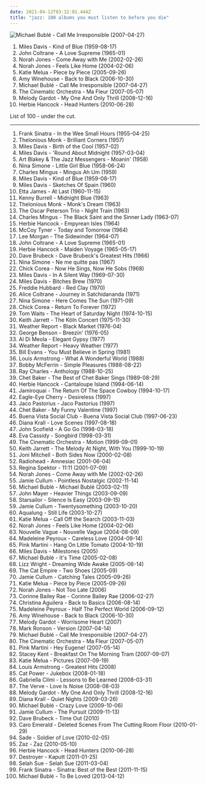 ```yaml
---
date: 2021-04-12T03:32:01.444Z
title: "jazz: 100 albums you must listen to before you die"
---
```

![Michael Bublé - Call Me Irresponsible (2007-04-27)](http://coverartarchive.org/release/e7a8590c-db03-3c39-a509-bd91a1e104d7/4889361026-500.jpg "Michael Bublé - Call Me Irresponsible (2007-04-27)")
<ol class="albums">
<li data-cover="http://coverartarchive.org/release/3aaa9d21-4982-4c13-a1bb-caa57195fee6/4889827275-500.jpg" data-tags="jazz" role="button">Miles Davis - Kind of Blue (1959-08-17)</li>
<li data-cover="http://coverartarchive.org/release/eb5f77b4-1201-4df8-9d5c-76bc417ebd66/14047816005-500.jpg" data-tags="jazz" role="button">John Coltrane - A Love Supreme (1965-01)</li>
<li data-cover="http://coverartarchive.org/release/a7b9e4e4-b21e-4c70-8aee-5fa555796225/16662903606-500.jpg" data-tags="jazz" role="button">Norah Jones - Come Away with Me (2002-02-26)</li>
<li data-cover="http://coverartarchive.org/release/d443845e-fd6a-43dd-a533-7ac239809cb6/19918684452-500.jpg" data-tags="jazz" role="button">Norah Jones - Feels Like Home (2004-02-06)</li>
<li data-cover="http://coverartarchive.org/release/f0d6c31f-8f9f-47fe-b5f5-3b96746b48fa/2774682576-500.jpg" data-tags="jazz, female vocalists, katie melua" role="button">Katie Melua - Piece by Piece (2005-09-26)</li>
<li data-cover="http://coverartarchive.org/release/0b0ca6cc-f793-3dd8-9329-611a9fb08ae2/6136527070-500.jpg" data-tags="soul" role="button">Amy Winehouse - Back to Black (2006-10-30)</li>
<li data-cover="http://coverartarchive.org/release/e7a8590c-db03-3c39-a509-bd91a1e104d7/4889361026-500.jpg" data-tags="jazz, swing" role="button">Michael Bublé - Call Me Irresponsible (2007-04-27)</li>
<li data-cover="https://via.placeholder.com/450" data-tags="downtempo, chillout" role="button">The Cinematic Orchestra - Ma Fleur (2007-05-07)</li>
<li data-cover="https://via.placeholder.com/450" data-tags="jazz" role="button">Melody Gardot - My One And Only Thrill (2008-12-16)</li>
<li data-cover="http://coverartarchive.org/release/60da23e0-59ce-4c0b-8a4a-fd4d11e5ef3a/6729850517-500.jpg" data-tags="jazz, funk" role="button">Herbie Hancock - Head Hunters (2010-06-28)</li>
</ol>
List of 100 - under the cut.
<!-- more -->

_________________

<ol class="albums">
<li data-cover="http://coverartarchive.org/release/881f621c-618c-48da-80a8-50380996fe15/18485861293-500.jpg" data-tags="jazz, vocal jazz, 50s" role="button">
Frank Sinatra - In the Wee Small Hours (1955-04-25)
</li>
<li data-cover="http://coverartarchive.org/release/e4b6bef8-ce3b-4d62-99f6-e583c4a25eef/11743292141-500.jpg" data-tags="jazz" role="button">
Thelonious Monk - Brilliant Corners (1957)
</li>
<li data-cover="http://coverartarchive.org/release/9f97004b-25e9-4cd9-8aca-a87cb199fe43/19126231822-500.jpg" data-tags="jazz" role="button">
Miles Davis - Birth of the Cool (1957-02)
</li>
<li data-cover="https://via.placeholder.com/450" data-tags="jazz" role="button">
Miles Davis - 'Round About Midnight (1957-03-04)
</li>
<li data-cover="http://coverartarchive.org/release/0a5bb19c-46c2-46cc-acfe-b80f2aaab1ef/8852810360-500.jpg" data-tags="jazz" role="button">
Art Blakey & The Jazz Messengers - Moanin' (1958)
</li>
<li data-cover="https://via.placeholder.com/450" data-tags="jazz" role="button">
Nina Simone - Little Girl Blue (1958-06-24)
</li>
<li data-cover="http://coverartarchive.org/release/f730ff20-8745-4924-abc8-6a1ff56757ea/10086758610-500.jpg" data-tags="jazz" role="button">
Charles Mingus - Mingus Ah Um (1959)
</li>
<li data-cover="http://coverartarchive.org/release/3aaa9d21-4982-4c13-a1bb-caa57195fee6/4889827275-500.jpg" data-tags="jazz" role="button">
Miles Davis - Kind of Blue (1959-08-17)
</li>
<li data-cover="https://via.placeholder.com/450" data-tags="jazz" role="button">
Miles Davis - Sketches Of Spain (1960)
</li>
<li data-cover="https://img.discogs.com/q7P25HiO4bypP5gJghFgbtXvaFo=/fit-in/300x300/filters:strip_icc():format(jpeg):mode_rgb():quality(90)/discogs-images/R-4168402-1357513912-3825.jpeg.jpg" data-tags="blues" role="button">
Etta James - At Last (1960-11-15)
</li>
<li data-cover="http://coverartarchive.org/release/b153c32d-978f-48b5-9faa-164bddb1fe4c/4227935578-500.jpg" data-tags="jazz" role="button">
Kenny Burrell - Midnight Blue (1963)
</li>
<li data-cover="https://via.placeholder.com/450" data-tags="jazz" role="button">
Thelonious Monk - Monk's Dream (1963)
</li>
<li data-cover="http://coverartarchive.org/release/61ffc81b-5ff8-492e-bec2-1efc8de357c6/14455314213-500.jpg" data-tags="jazz" role="button">
The Oscar Peterson Trio - Night Train (1963)
</li>
<li data-cover="http://coverartarchive.org/release/e9a8f2de-5145-3d5b-9787-9344f15b72ad/10118746823-500.jpg" data-tags="jazz" role="button">
Charles Mingus - The Black Saint and the Sinner Lady (1963-07)
</li>
<li data-cover="http://coverartarchive.org/release/3796e346-e40b-4334-b306-b8cf96dafcd2/14740296820-500.jpg" data-tags="jazz" role="button">
Herbie Hancock - Empyrean Isles (1964)
</li>
<li data-cover="https://img.discogs.com/-HhMTdT7qkcl7X7K--P2n_VloAM=/fit-in/339x339/filters:strip_icc():format(jpeg):mode_rgb():quality(90)/discogs-images/R-6336030-1458422938-4896.jpeg.jpg" data-tags="jazz" role="button">
McCoy Tyner - Today and Tomorrow (1964)
</li>
<li data-cover="https://via.placeholder.com/450" data-tags="jazz" role="button">
Lee Morgan - The Sidewinder (1964-07)
</li>
<li data-cover="http://coverartarchive.org/release/eb5f77b4-1201-4df8-9d5c-76bc417ebd66/14047816005-500.jpg" data-tags="jazz" role="button">
John Coltrane - A Love Supreme (1965-01)
</li>
<li data-cover="http://coverartarchive.org/release/8b3ca77d-647d-4e3e-b3a9-e7d5dd17f3e0/6311490042-500.jpg" data-tags="jazz" role="button">
Herbie Hancock - Maiden Voyage (1965-05-17)
</li>
<li data-cover="http://coverartarchive.org/release/2153978a-9ca7-3d4f-901c-5a9221d833a9/27456676174-500.jpg" data-tags="jazz" role="button">
Dave Brubeck - Dave Brubeck's Greatest Hits (1966)
</li>
<li data-cover="http://coverartarchive.org/release/8086b4f8-5365-45b7-872c-798d0626f237/3712022059-500.jpg" data-tags="jazz, blues" role="button">
Nina Simone - Ne me quitte pas (1967)
</li>
<li data-cover="https://via.placeholder.com/450" data-tags="jazz" role="button">
Chick Corea - Now He Sings, Now He Sobs (1968)
</li>
<li data-cover="http://coverartarchive.org/release/47873c43-4337-4d3b-9bf2-959f85a7cec1/23109799066-500.jpg" data-tags="jazz" role="button">
Miles Davis - In A Silent Way (1969-07-30)
</li>
<li data-cover="http://coverartarchive.org/release/b7cf6ab3-1fab-45cd-97a2-8e684ffcada1/1895278823-500.jpg" data-tags="jazz, jazz fusion" role="button">
Miles Davis - Bitches Brew (1970)
</li>
<li data-cover="https://via.placeholder.com/450" data-tags="jazz" role="button">
Freddie Hubbard - Red Clay (1970)
</li>
<li data-cover="http://coverartarchive.org/release/a73f9292-912a-4cda-bd5b-3f52282ffc1e/22730972517-500.jpg" data-tags="jazz" role="button">
Alice Coltrane - Journey in Satchidananda (1971)
</li>
<li data-cover="http://coverartarchive.org/release/8d856598-9599-4ab2-959b-1ac7bad91ac0/14317207367-500.jpg" data-tags="blues, jazz" role="button">
Nina Simone - Here Comes The Sun (1971-09)
</li>
<li data-cover="http://coverartarchive.org/release/0a779a9f-c0ad-3661-880f-b4277365738e/4327744677-500.jpg" data-tags="jazz, jazz fusion" role="button">
Chick Corea - Return To Forever (1972)
</li>
<li data-cover="http://coverartarchive.org/release/1828741e-e2b7-382e-968e-bc536eb154e2/6505242178-500.jpg" data-tags="blues" role="button">
Tom Waits - The Heart of Saturday Night (1974-10-15)
</li>
<li data-cover="http://coverartarchive.org/release/a48849e9-daed-427a-8f13-b05bbab6a0d5/9519768935-500.jpg" data-tags="jazz, piano" role="button">
Keith Jarrett - The Köln Concert (1975-11-30)
</li>
<li data-cover="https://img.discogs.com/Lqi0FlOkjCdBSpOBQlXqURgU1oI=/fit-in/500x500/filters:strip_icc():format(jpeg):mode_rgb():quality(90)/discogs-images/R-4939913-1380041719-7816.jpeg.jpg" data-tags="jazz, fusion" role="button">
Weather Report - Black Market (1976-04)
</li>
<li data-cover="http://coverartarchive.org/release/29a5b09a-f19a-4cab-8ed1-2b2e4fd29daf/13928627628-500.jpg" data-tags="jazz guitar, jazz" role="button">
George Benson - Breezin' (1976-05)
</li>
<li data-cover="https://img.discogs.com/P08vvN0k9cAp_205aggHldYpfl8=/fit-in/600x616/filters:strip_icc():format(jpeg):mode_rgb():quality(90)/discogs-images/R-2622005-1536349971-1230.jpeg.jpg" data-tags="jazz fusion, jazz, fusion" role="button">
Al Di Meola - Elegant Gypsy (1977)
</li>
<li data-cover="http://coverartarchive.org/release/8b5c22c6-f712-489e-9a1d-6cb235cb7c50/21859761852-500.jpg" data-tags="jazz, fusion, jazz fusion" role="button">
Weather Report - Heavy Weather (1977)
</li>
<li data-cover="http://coverartarchive.org/release/dfc0a733-c158-4eb7-9e4b-2a98492857af/8671054041-500.jpg" data-tags="jazz, piano" role="button">
Bill Evans - You Must Believe in Spring (1981)
</li>
<li data-cover="http://coverartarchive.org/release/7613c3c2-ed6f-44ab-84ba-3240dbabcb7f/19719747104-500.jpg" data-tags="jazz" role="button">
Louis Armstrong - What A Wonderful World (1988)
</li>
<li data-cover="https://img.discogs.com/N0yLwGB1N62q6L1sBZX0T-eJ_O8=/fit-in/600x595/filters:strip_icc():format(jpeg):mode_rgb():quality(90)/discogs-images/R-6339568-1416841014-5652.jpeg.jpg" data-tags="jazz, a cappella, vocal, reggae" role="button">
Bobby McFerrin - Simple Pleasures (1988-08-22)
</li>
<li data-cover="https://via.placeholder.com/450" data-tags="jazz, soul, blues" role="button">
Ray Charles - Anthology (1988-10-25)
</li>
<li data-cover="http://coverartarchive.org/release/72b9781a-c7d2-4979-abf9-3f5bf9869cd1/8145651151-500.jpg" data-tags="jazz" role="button">
Chet Baker - The Best of Chet Baker Sings (1989-08-29)
</li>
<li data-cover="http://coverartarchive.org/release/5ec7bbc6-ce49-4ce2-b32b-152f8af58b83/15248876530-500.jpg" data-tags="jazz" role="button">
Herbie Hancock - Cantaloupe Island (1994-06-14)
</li>
<li data-cover="http://coverartarchive.org/release/cac293d3-9ee1-495b-819f-524318f49432/26667277904-500.jpg" data-tags="acid jazz, funk" role="button">
Jamiroquai - The Return Of The Space Cowboy (1994-10-17)
</li>
<li data-cover="https://img.discogs.com/rCaNhr_34D521yNmbQrdiMBrlMw=/fit-in/600x595/filters:strip_icc():format(jpeg):mode_rgb():quality(90)/discogs-images/R-10436054-1497386385-2041.jpeg.jpg" data-tags="pop, 90s" role="button">
Eagle-Eye Cherry - Desireless (1997)
</li>
<li data-cover="https://via.placeholder.com/450" data-tags="jazz, bass, fusion" role="button">
Jaco Pastorius - Jaco Pastorius (1997)
</li>
<li data-cover="https://via.placeholder.com/450" data-tags="jazz" role="button">
Chet Baker - My Funny Valentine (1997)
</li>
<li data-cover="http://coverartarchive.org/release/9b6e7b6f-920c-4da9-a378-fc48944d3ea8/4505336738-500.jpg" data-tags="latin, cuban" role="button">
Buena Vista Social Club - Buena Vista Social Club (1997-06-23)
</li>
<li data-cover="http://coverartarchive.org/release/5aa60649-aa8a-4246-8952-b20fec5b64e2/4640182783-500.jpg" data-tags="jazz" role="button">
Diana Krall - Love Scenes (1997-08-18)
</li>
<li data-cover="https://img.discogs.com/M8dBJZvAEjgiN5w1IXdlph-3r0Y=/fit-in/592x600/filters:strip_icc():format(jpeg):mode_rgb():quality(90)/discogs-images/R-3334536-1326229632.jpeg.jpg" data-tags="jazz" role="button">
John Scofield - A Go Go (1998-03-18)
</li>
<li data-cover="http://coverartarchive.org/release/48ecf3c7-ece1-3616-abf6-b9600870a08e/3270895967-500.jpg" data-tags="female vocalists, jazz" role="button">
Eva Cassidy - Songbird (1998-03-31)
</li>
<li data-cover="http://coverartarchive.org/release/a93421ab-50ba-3511-b0c4-1c2f1888cbd6/23414863063-500.jpg" data-tags="jazz, ninja tune, downtempo" role="button">
The Cinematic Orchestra - Motion (1999-09-01)
</li>
<li data-cover="http://coverartarchive.org/release/7d515895-4004-49e6-aa61-8d31ee9e68a2/16371747112-500.jpg" data-tags="jazz, jazz piano" role="button">
Keith Jarrett - The Melody At Night, With You (1999-10-19)
</li>
<li data-cover="http://coverartarchive.org/release/08263e20-f4dc-464a-99d4-ea0a3380694a/8619198393-500.jpg" data-tags="jazz" role="button">
Joni Mitchell - Both Sides Now (2000-02-08)
</li>
<li data-cover="http://coverartarchive.org/release/d3f9b159-8eeb-4820-a258-19cc1ebfc770/7629533443-500.jpg" data-tags="alternative, electronic, experimental" role="button">
Radiohead - Amnesiac (2001-06-04)
</li>
<li data-cover="http://coverartarchive.org/release/df05a613-0cde-4f9c-bf69-59bd3b76be3e/5817135757-500.jpg" data-tags="jazz, piano, anti-folk" role="button">
Regina Spektor - 11:11 (2001-07-09)
</li>
<li data-cover="http://coverartarchive.org/release/a7b9e4e4-b21e-4c70-8aee-5fa555796225/16662903606-500.jpg" data-tags="jazz" role="button">
Norah Jones - Come Away with Me (2002-02-26)
</li>
<li data-cover="http://coverartarchive.org/release/77d01302-748f-4301-8c36-32a0f5c5ba51/6611958751-500.jpg" data-tags="jazz" role="button">
Jamie Cullum - Pointless Nostalgic (2002-11-14)
</li>
<li data-cover="http://coverartarchive.org/release/cad9b13c-387b-4ec8-a974-c391b3fff935/3847437318-500.jpg" data-tags="jazz, swing" role="button">
Michael Bublé - Michael Bublé (2003-02-11)
</li>
<li data-cover="http://coverartarchive.org/release/de5686c7-a301-476e-b4df-61f67f83824b/6621900880-500.jpg" data-tags="john mayer, rock" role="button">
John Mayer - Heavier Things (2003-09-09)
</li>
<li data-cover="https://img.discogs.com/jrWVzobDRoF5M8iFRO0_ha-z8PQ=/fit-in/600x592/filters:strip_icc():format(jpeg):mode_rgb():quality(90)/discogs-images/R-434193-1482085620-7376.jpeg.jpg" data-tags="britpop, indie rock" role="button">
Starsailor - Silence Is Easy (2003-09-15)
</li>
<li data-cover="https://via.placeholder.com/450" data-tags="jazz" role="button">
Jamie Cullum - Twentysomething (2003-10-20)
</li>
<li data-cover="https://img.discogs.com/3Sm3W8uRKa4ng_mHSjtC02riH8A=/fit-in/150x150/filters:strip_icc():format(jpeg):mode_rgb():quality(90)/discogs-images/R-2208233-1323194011.jpeg.jpg" data-tags="soundtrack, jazz, chill, alternative, power pop, singer-songwriter, britpop, pop-rock, amaranth, purchase, hard to find, maarts, still life, happy at work, favorite cds, thoughtfully, wanted album, granka, go get it" role="button">
Aqualung - Still Life (2003-10-27)
</li>
<li data-cover="https://img.discogs.com/kutq8szyAFLHrSU7nW-GlGhoHs4=/fit-in/600x608/filters:strip_icc():format(jpeg):mode_rgb():quality(90)/discogs-images/R-420173-1240855058.jpeg.jpg" data-tags="female vocalists, jazz, blues, katie melua" role="button">
Katie Melua - Call Off the Search (2003-11-03)
</li>
<li data-cover="http://coverartarchive.org/release/d443845e-fd6a-43dd-a533-7ac239809cb6/19918684452-500.jpg" data-tags="jazz" role="button">
Norah Jones - Feels Like Home (2004-02-06)
</li>
<li data-cover="http://coverartarchive.org/release/bea245eb-a490-4f63-b9e9-c564bc42d514/15272031336-500.jpg" data-tags="bossa nova, french, covers" role="button">
Nouvelle Vague - Nouvelle Vague (2004-08-09)
</li>
<li data-cover="http://coverartarchive.org/release/ab3110e7-11a9-452a-9af5-f571c2c8b1a9/14265585646-500.jpg" data-tags="jazz" role="button">
Madeleine Peyroux - Careless Love (2004-09-14)
</li>
<li data-cover="http://coverartarchive.org/release/e0a25ed6-4e4f-4e22-8036-6c9d756a3848/2844767728-500.jpg" data-tags="jazz, lounge" role="button">
Pink Martini - Hang On Little Tomato (2004-10-19)
</li>
<li data-cover="https://img.discogs.com/8V0Ft3-NyBfaSy3EEx1S-lgFfIo=/fit-in/600x602/filters:strip_icc():format(jpeg):mode_rgb():quality(90)/discogs-images/R-435188-1466527564-5711.jpeg.jpg" data-tags="jazz" role="button">
Miles Davis - Milestones (2005)
</li>
<li data-cover="http://coverartarchive.org/release/cb15f5d0-1e03-48bb-b098-06f87e61494d/14300052856-500.jpg" data-tags="jazz" role="button">
Michael Bublé - It's Time (2005-02-08)
</li>
<li data-cover="http://coverartarchive.org/release/dc3c399b-b849-45ca-9ec2-5a3505c90c5c/20017314625-500.jpg" data-tags="jazz" role="button">
Lizz Wright - Dreaming Wide Awake (2005-06-14)
</li>
<li data-cover="https://img.discogs.com/YtrSaPszyrFXACFtOQboWrZfrNU=/fit-in/500x500/filters:strip_icc():format(jpeg):mode_rgb():quality(90)/discogs-images/R-893597-1170067201.jpeg.jpg" data-tags="ska, alternative, australian" role="button">
The Cat Empire - Two Shoes (2005-09)
</li>
<li data-cover="https://via.placeholder.com/450" data-tags="jazz" role="button">
Jamie Cullum - Catching Tales (2005-09-26)
</li>
<li data-cover="http://coverartarchive.org/release/f0d6c31f-8f9f-47fe-b5f5-3b96746b48fa/2774682576-500.jpg" data-tags="jazz, female vocalists, katie melua" role="button">
Katie Melua - Piece by Piece (2005-09-26)
</li>
<li data-cover="http://coverartarchive.org/release/8cdee963-2bcb-34dd-b682-5d5dc80dbea3/2519957819-500.jpg" data-tags="jazz, female vocalists" role="button">
Norah Jones - Not Too Late (2006)
</li>
<li data-cover="https://img.discogs.com/cJD9YaMrOcFcA8aD_WRJTCk8vCM=/fit-in/600x595/filters:strip_icc():format(jpeg):mode_rgb():quality(90)/discogs-images/R-3635262-1391952508-1369.jpeg.jpg" data-tags="soul" role="button">
Corinne Bailey Rae - Corinne Bailey Rae (2006-02-27)
</li>
<li data-cover="http://coverartarchive.org/release/d0445642-1485-3c54-a670-3b577da64906/4161828676-500.jpg" data-tags="pop, soul, rnb" role="button">
Christina Aguilera - Back to Basics (2006-08-14)
</li>
<li data-cover="http://coverartarchive.org/release/e3460c1a-910f-4004-8895-f40232ab6ea8/14265636671-500.jpg" data-tags="jazz, female vocalists" role="button">
Madeleine Peyroux - Half The Perfect World (2006-09-12)
</li>
<li data-cover="http://coverartarchive.org/release/0b0ca6cc-f793-3dd8-9329-611a9fb08ae2/6136527070-500.jpg" data-tags="soul" role="button">
Amy Winehouse - Back to Black (2006-10-30)
</li>
<li data-cover="https://via.placeholder.com/450" data-tags="jazz, vocal jazz" role="button">
Melody Gardot - Worrisome Heart (2007)
</li>
<li data-cover="http://coverartarchive.org/release/87935910-79cc-4b90-bd9f-9c3d2e08176e/8740605245-500.jpg" data-tags="funk, cover, jazz" role="button">
Mark Ronson - Version (2007-04-14)
</li>
<li data-cover="http://coverartarchive.org/release/e7a8590c-db03-3c39-a509-bd91a1e104d7/4889361026-500.jpg" data-tags="jazz, swing" role="button">
Michael Bublé - Call Me Irresponsible (2007-04-27)
</li>
<li data-cover="https://via.placeholder.com/450" data-tags="downtempo, chillout" role="button">
The Cinematic Orchestra - Ma Fleur (2007-05-07)
</li>
<li data-cover="http://coverartarchive.org/release/8ccfba1d-72f5-4614-90fd-3c5056106622/15809143912-500.jpg" data-tags="jazz" role="button">
Pink Martini - Hey Eugene! (2007-05-14)
</li>
<li data-cover="http://coverartarchive.org/release/a2afd6eb-74a1-4327-952b-0f5924801cbd/18703790922-500.jpg" data-tags="vocal jazz, jazz" role="button">
Stacey Kent - Breakfast On The Morning Tram (2007-09-07)
</li>
<li data-cover="http://coverartarchive.org/release/a7acfb37-4c1e-4133-954e-b3b55fc2c058/3766598907-500.jpg" data-tags="katie melua, jazz, singer-songwriter" role="button">
Katie Melua - Pictures (2007-09-19)
</li>
<li data-cover="http://coverartarchive.org/release/9d7d6b80-d802-41f0-bc81-2127a5a1603a/3089784007-500.jpg" data-tags="jazz" role="button">
Louis Armstrong - Greatest Hits (2008)
</li>
<li data-cover="http://coverartarchive.org/release/472ab586-be69-4bdb-8f90-af1d25e754a6/22781705669-500.jpg" data-tags="female vocalists, covers, jazz, cover" role="button">
Cat Power - Jukebox (2008-01-18)
</li>
<li data-cover="http://coverartarchive.org/release/75844a1c-9bbc-4781-8186-c4756f09c7ae/27481442661-500.jpg" data-tags="pop, gabriella cilmi" role="button">
Gabriella Cilmi - Lessons to Be Learned (2008-03-31)
</li>
<li data-cover="https://via.placeholder.com/450" data-tags="classic rock, jazz, rock, blues" role="button">
The Verve - Love Is Noise (2008-08-03)
</li>
<li data-cover="https://via.placeholder.com/450" data-tags="jazz" role="button">
Melody Gardot - My One And Only Thrill (2008-12-16)
</li>
<li data-cover="http://coverartarchive.org/release/07805f0f-4e6d-329a-8fd5-aba6d3308356/9467972052-500.jpg" data-tags="jazz, female vocalists" role="button">
Diana Krall - Quiet Nights (2009-03-26)
</li>
<li data-cover="http://coverartarchive.org/release/6430856a-c1dd-3a18-8733-0c93aec06244/14300032035-500.jpg" data-tags="jazz" role="button">
Michael Bublé - Crazy Love (2009-10-06)
</li>
<li data-cover="http://coverartarchive.org/release/d69e9013-4413-4051-92c8-1741b4534259/8127539569-500.jpg" data-tags="jazz" role="button">
Jamie Cullum - The Pursuit (2009-11-13)
</li>
<li data-cover="http://coverartarchive.org/release/ce61b145-c954-4fd4-86a4-bb2617544e62/23062782261-500.jpg" data-tags="jazz" role="button">
Dave Brubeck - Time Out (2010)
</li>
<li data-cover="https://img.discogs.com/qesFKBWvnZv7tZY4VD_KHXzG-Kk=/fit-in/596x534/filters:strip_icc():format(jpeg):mode_rgb():quality(90)/discogs-images/R-2128172-1358124793-6177.jpeg.jpg" data-tags="jazz" role="button">
Caro Emerald - Deleted Scenes From The Cutting Room Floor (2010-01-29)
</li>
<li data-cover="http://coverartarchive.org/release/06697697-6019-31eb-b5a0-f7bc3c861bbe/4896141275-500.jpg" data-tags="soul" role="button">
Sade - Soldier of Love (2010-02-05)
</li>
<li data-cover="http://coverartarchive.org/release/9703802c-0108-40fb-865c-0bbf17960c98/6816205914-500.jpg" data-tags="jazz, chanson" role="button">
Zaz - Zaz (2010-05-10)
</li>
<li data-cover="http://coverartarchive.org/release/60da23e0-59ce-4c0b-8a4a-fd4d11e5ef3a/6729850517-500.jpg" data-tags="jazz, funk" role="button">
Herbie Hancock - Head Hunters (2010-06-28)
</li>
<li data-cover="http://coverartarchive.org/release/e3ec2e6e-352a-4492-9731-abd7df18904b/17968014950-500.jpg" data-tags="sophisti-pop" role="button">
Destroyer - Kaputt (2011-01-25)
</li>
<li data-cover="http://coverartarchive.org/release/5f3cddae-9f6f-4b46-b0cf-5686c90f84ca/2097171191-500.jpg" data-tags="soul" role="button">
Selah Sue - Selah Sue (2011-03-04)
</li>
<li data-cover="http://coverartarchive.org/release/5c80910d-2033-4ac3-bd56-898e9c3e4267/1340461051-500.jpg" data-tags="jazz, swing, compilation, frank sinatra, capitol records, the lizards lounge" role="button">
Frank Sinatra - Sinatra: Best of the Best (2011-11-15)
</li>
<li data-cover="http://coverartarchive.org/release/ad584957-841b-43d3-a03c-a5e7b0012c7d/4862063196-500.jpg" data-tags="jazz, swing" role="button">
Michael Bublé - To Be Loved (2013-04-12)
</li>
</ol>